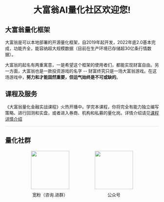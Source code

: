 <h1 align="center">大富翁AI量化社区欢迎您!</h1>

## 大富翁量化框架

大富翁是可以本地部署的开源量化框架，自2019年起开发，2022年底2.0基本完成，功能齐全，能容纳超大规模数据（目前在生产环境已存储超30亿条行情数据）。

大富翁的起名有两重寓意，一是希望这个框架的使用者们，都能实现财富自由。另一方面，大富翁也是一款投资游戏的名字 -- 财富终究只是一场大富翁游戏。在这场游戏中，**努力和才能固然重要，但运气始终是不可或缺的**。

## 课程及服务

《大富翁量化金融实战课程》火热开播中。学完本课程，你将完全有能力独立编写策略、进行回测和实盘，或者进入券商、机构和私募的量化岗。详情介绍请见[课程详情介绍](./docs/coursea/cheese/intro.md)

<div style="width:100%;border-top:1px solid rgba(0,0,0,.1)"/>

## 量化社群


<div style="display:flex;justify-content:space-evenly;align-items:center;height:160px;">
<div style="display:flex;flex-flow:column;align-items:center;height:100%;justify-content:space-around">
    <img src="https://images.jieyu.ai/images/hot/quantfans.png?2" style="height:125px">
    <div>宽粉（咨询.进群）</div>
</div>
<div style="display:flex;flex-flow:column;align-items:center;height:100%;justify-content:space-around">
    <img src="https://images.jieyu.ai/images/hot/gzh_258.jpg?2" style="height:125px">
    <div>公众号</div>
</div>
</div>
